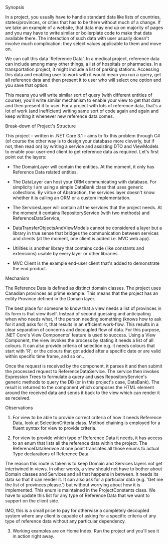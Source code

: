 Synopsis

In a project, you usually have to handle standard data like lists of countries, states/provinces, or cities that has to be there without much of a change. If we take an example of a website, that data may end up on majority of pages and you may have to write similar or boilerplate code to make that data available there. The interaction of such data with user usually doesn't involve much complication: they select values applicable to them and move on.

We can call this data 'Reference Data'. In a medical project, reference data can include among many other things, a list of hospitals or pharmacies. In a transportation project, it might include a list of parking stations. Accessing this data and enabling user to work with it would mean you run a query, get all reference data and then present it to user who will select one option and you save that option.

This means you will write similar sort of query (with different entities of course), you'll write similar mechanism to enable your view to get that data and then present it to user. For a project with lots of reference data, that's a lot of work (and inefficient) writing same sort of code again and again and keep writing it whenever new reference data comes.



Break-down of Project's Structure

This project – written in .NET Core 3.1 – aims to fix this problem through C# (of course the other way is to design your database more cleverly, but if not, then read on) by writing a service and assisting DTO and ViewModels to enable your user-end client to get reference data as required. Let's first point out the layers:

- The DomainLayer will contain the entities. At the moment, it only has Reference Data related entities.

- The DataLayer can host your ORM communicating with database. For simplicity I am using a simple DataBank class that uses generic collections. By virtue of Abstraction, the services layer doesn't know whether it is calling an ORM or a custom implementation.

- The ServicesLayer will contain all the services that the project needs. At the moment it contains RepositoryService (with two methods) and ReferenceDataService,

- DataTransferObjectsAndViewModels cannot be considered a layer but a library in true sense that bridges the communication between services and clients (at the moment, one client is added i.e. MVC web app).

- Utilities is another library that contains code (like constants and extensions) usable by every layer or other libraries.

- MVC Client is the example end-user client that's added to demonstrate the end product.



Mechanism

The Reference Data is defined as distinct domain classes. The project uses Canadian provinces as prime example. This means that the project has an entity Province defined in the Domain layer.  

The best place for someone to know that a view needs a list of provinces in its form is that view itself. Instead of second guessing and anticipating when who needs what, if the person needing something (knows how to ask for it and) asks for it, that results in an efficient work-flow. This results in a clear separation of concerns and decoupled flow of data.
For this purpose, .NET Core's View Components' feature is used to success. Using a View Component, the view invokes the process by stating it needs a list of all colours. It can also provide criteria of selection e.g. it needs colours that start with 'R'; or the colours that got added after a specific date or are valid within specific time frame, and so on..  

Once the request is received by the component, it parses it and then submit the processed request to ReferenceDataService. The service then invokes Expression Trees to formulate a query and uses RepositoryService's generic methods to query the DB (or in this project's case, DataBank). The result is returned to the component which composes the HTML element around the received data and sends it back to the view which can render it as received.



Observations

1. For view to be able to provide correct criteria of how it needs Reference Data, look at SelectionCriteria class. Method chaining is employed for a fluent syntax for view to provide criteria. 

2. For view to provide which type of Reference Data it needs, it has access to an enum that lists all the reference data within the project. The ReferenceDataSerivce at one point translates all those enums to actual Type declarations of Reference Data.

The reason this route is taken is to keep Domain and Services layers not get intertwined in views. In other words, a view should not have to bother about Domain classes and Services and all that happens in between. It needs its data so that it can render it. It can also ask for a particular data (e.g. 'Get me the list of provinces please.') but without worrying about how it is implemented. This enum is maintained in the ProjectConstants class. We have to update this list for any type of Reference Data that we want to support on the client side. 

IMO, this is a small price to pay for otherwise a completely decoupled system where any client is capable of asking for a specific criteria of any type of reference data without any particular dependency.

3. Working examples are on Home Index. Run the project and you'll see it in action right away.
